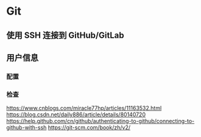 # Git

## 使用 SSH 连接到 GitHub/GitLab

## 用户信息
### 配置
### 检查

https://www.cnblogs.com/miracle77hp/articles/11163532.html
https://blog.csdn.net/daily886/article/details/80140720
https://help.github.com/cn/github/authenticating-to-github/connecting-to-github-with-ssh
https://git-scm.com/book/zh/v2/